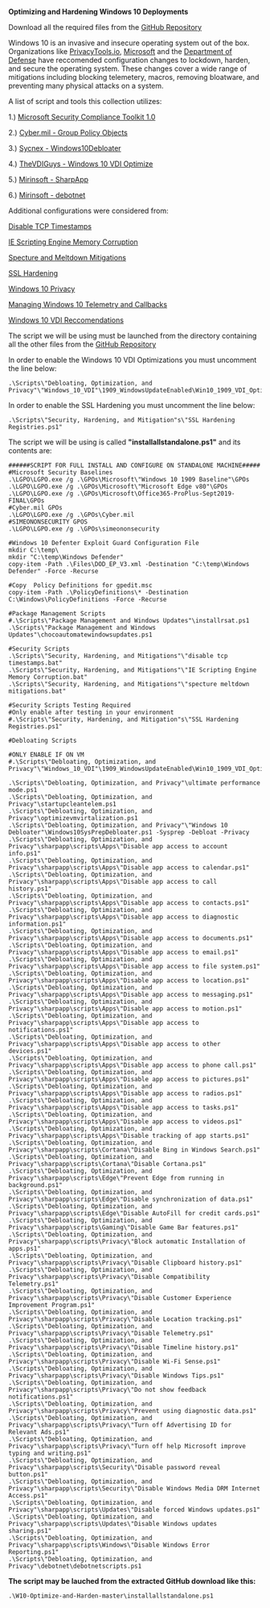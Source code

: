 **Optimizing and Hardening Windows 10 Deployments**

Download all the required files from the [GitHub Repository](https://github.com/smiltech/W10-Optimize-and-Harden)


Windows 10 is an invasive and insecure operating system out of the box. 
Organizations like [PrivacyTools.io](https://PrivacyTools.io), [Microsoft](https://microsoft.com) and the 
[Department of Defense](https://public.cyber.mil) have reccomended configuration changes to lockdown, harden, and secure the operating system. These changes cover a wide range of mitigations including blocking telemetery, macros, removing bloatware, and preventing many physical attacks on a system.



A list of script and tools this collection utilizes:

1.) [Microsoft Security Compliance Toolkit 1.0](https://www.microsoft.com/en-us/download/details.aspx?id=55319)

2.) [Cyber.mil - Group Policy Objects](https://public.cyber.mil/stigs/gpo/)

3.) [Sycnex - Windows10Debloater](https://github.com/Sycnex/Windows10Debloater)

4.) [TheVDIGuys - Windows 10 VDI Optimize](https://github.com/TheVDIGuys/Windows_10_VDI_Optimize)

5.) [Mirinsoft - SharpApp](https://github.com/builtbybel/sharpapp)

6.) [Mirinsoft - debotnet](https://github.com/builtbybel/debotnet)

Additional configurations were considered from:

[Disable TCP Timestamps](https://www.whonix.org/wiki/Disable_TCP_and_ICMP_Timestamps)

[IE Scripting Engine Memory Corruption](https://kb.cert.org/vuls/id/573168/)

[Specture and Meltdown Mitigations](https://support.microsoft.com/en-us/help/4072698/windows-server-speculative-execution-side-channel-vulnerabilities)

[SSL Hardening](https://dirteam.com/sander/2019/07/30/howto-disable-weak-protocols-cipher-suites-and-hashing-algorithms-on-web-application-proxies-ad-fs-servers-and-windows-servers-running-azure-ad-connect/)

[Windows 10 Privacy](https://docs.microsoft.com/en-us/windows/privacy/)

[Managing Windows 10 Telemetry and Callbacks](https://docs.microsoft.com/en-us/windows/privacy/manage-connections-from-windows-operating-system-components-to-microsoft-services)

[Windows 10 VDI Reccomendations](https://docs.microsoft.com/en-us/windows-server/remote/remote-desktop-services/rds_vdi-recommendations-1909)


The script we will be using must be launched from the directory containing all the other files from the [GitHub Repository](https://github.com/smiltech/W10-Optimize-and-Harden)

In order to enable the Windows 10 VDI Optimizations you must uncomment the line below:
```
.\Scripts\"Debloating, Optimization, and Privacy"\"Windows_10_VDI"\1909_WindowsUpdateEnabled\Win10_1909_VDI_Optimize.ps1

```
In order to enable the SSL Hardening you must uncomment the line below:
```
.\Scripts\"Security, Hardening, and Mitigation"s\"SSL Hardening Registries.ps1"

```

The script we will be using is called **"installallstandalone.ps1"** and its contents are:

```
######SCRIPT FOR FULL INSTALL AND CONFIGURE ON STANDALONE MACHINE#####
#Microsoft Security Baselines
.\LGPO\LGPO.exe /g .\GPOs\Microsoft\"Windows 10 1909 Baseline"\GPOs
.\LGPO\LGPO.exe /g .\GPOs\Microsoft\"Microsoft Edge v80"\GPOs
.\LGPO\LGPO.exe /g .\GPOs\Microsoft\Office365-ProPlus-Sept2019-FINAL\GPOs
#Cyber.mil GPOs
.\LGPO\LGPO.exe /g .\GPOs\Cyber.mil
#SIMEONONSECURITY GPOS
.\LGPO\LGPO.exe /g .\GPOs\simeononsecurity

#Windows 10 Defenter Exploit Guard Configuration File
mkdir C:\temp\
mkdir "C:\temp\Windows Defender"
copy-item -Path .\Files\DOD_EP_V3.xml -Destination "C:\temp\Windows Defender" -Force -Recurse

#Copy  Policy Definitions for gpedit.msc
copy-item -Path .\PolicyDefinitions\* -Destination C:\Windows\PolicyDefinitions -Force -Recurse

#Package Management Scripts
#.\Scripts\"Package Management and Windows Updates"\installrsat.ps1
.\Scripts\"Package Management and Windows Updates"\chocoautomatewindowsupdates.ps1

#Security Scripts
.\Scripts\"Security, Hardening, and Mitigations"\"disable tcp timestamps.bat"
.\Scripts\"Security, Hardening, and Mitigations"\"IE Scripting Engine Memory Corruption.bat"
.\Scripts\"Security, Hardening, and Mitigations"\"specture meltdown mitigations.bat"

#Security Scripts Testing Required
#Only enable after testing in your environment
#.\Scripts\"Security, Hardening, and Mitigation"s\"SSL Hardening Registries.ps1"

#Debloating Scripts

#ONLY ENABLE IF ON VM
#.\Scripts\"Debloating, Optimization, and Privacy"\"Windows_10_VDI"\1909_WindowsUpdateEnabled\Win10_1909_VDI_Optimize.ps1

.\Scripts\"Debloating, Optimization, and Privacy"\ultimate performance mode.ps1
.\Scripts\"Debloating, Optimization, and Privacy"\startupcleantelem.ps1
.\Scripts\"Debloating, Optimization, and Privacy"\optimizevmvirtalization.ps1
.\Scripts\"Debloating, Optimization, and Privacy"\"Windows 10 Debloater"\Windows10SysPrepDebloater.ps1 -Sysprep -Debloat -Privacy
.\Scripts\"Debloating, Optimization, and Privacy"\sharpapp\scripts\Apps\"Disable app access to account info.ps1"
.\Scripts\"Debloating, Optimization, and Privacy"\sharpapp\scripts\Apps\"Disable app access to calendar.ps1"
.\Scripts\"Debloating, Optimization, and Privacy"\sharpapp\scripts\Apps\"Disable app access to call history.ps1"
.\Scripts\"Debloating, Optimization, and Privacy"\sharpapp\scripts\Apps\"Disable app access to contacts.ps1"
.\Scripts\"Debloating, Optimization, and Privacy"\sharpapp\scripts\Apps\"Disable app access to diagnostic information.ps1"
.\Scripts\"Debloating, Optimization, and Privacy"\sharpapp\scripts\Apps\"Disable app access to documents.ps1"
.\Scripts\"Debloating, Optimization, and Privacy"\sharpapp\scripts\Apps\"Disable app access to email.ps1"
.\Scripts\"Debloating, Optimization, and Privacy"\sharpapp\scripts\Apps\"Disable app access to file system.ps1"
.\Scripts\"Debloating, Optimization, and Privacy"\sharpapp\scripts\Apps\"Disable app access to location.ps1"
.\Scripts\"Debloating, Optimization, and Privacy"\sharpapp\scripts\Apps\"Disable app access to messaging.ps1"
.\Scripts\"Debloating, Optimization, and Privacy"\sharpapp\scripts\Apps\"Disable app access to motion.ps1"
.\Scripts\"Debloating, Optimization, and Privacy"\sharpapp\scripts\Apps\"Disable app access to notifications.ps1"
.\Scripts\"Debloating, Optimization, and Privacy"\sharpapp\scripts\Apps\"Disable app access to other devices.ps1"
.\Scripts\"Debloating, Optimization, and Privacy"\sharpapp\scripts\Apps\"Disable app access to phone call.ps1"
.\Scripts\"Debloating, Optimization, and Privacy"\sharpapp\scripts\Apps\"Disable app access to pictures.ps1"
.\Scripts\"Debloating, Optimization, and Privacy"\sharpapp\scripts\Apps\"Disable app access to radios.ps1"
.\Scripts\"Debloating, Optimization, and Privacy"\sharpapp\scripts\Apps\"Disable app access to tasks.ps1"
.\Scripts\"Debloating, Optimization, and Privacy"\sharpapp\scripts\Apps\"Disable app access to videos.ps1"
.\Scripts\"Debloating, Optimization, and Privacy"\sharpapp\scripts\Apps\"Disable tracking of app starts.ps1"
.\Scripts\"Debloating, Optimization, and Privacy"\sharpapp\scripts\Cortana\"Disable Bing in Windows Search.ps1"
.\Scripts\"Debloating, Optimization, and Privacy"\sharpapp\scripts\Cortana\"Disable Cortana.ps1"
.\Scripts\"Debloating, Optimization, and Privacy"\sharpapp\scripts\Edge\"Prevent Edge from running in background.ps1"
.\Scripts\"Debloating, Optimization, and Privacy"\sharpapp\scripts\Edge\"Disable synchronization of data.ps1"
.\Scripts\"Debloating, Optimization, and Privacy"\sharpapp\scripts\Edge\"Disable AutoFill for credit cards.ps1"
.\Scripts\"Debloating, Optimization, and Privacy"\sharpapp\scripts\Gaming\"Disable Game Bar features.ps1"
.\Scripts\"Debloating, Optimization, and Privacy"\sharpapp\scripts\Privacy\"Block automatic Installation of apps.ps1"
.\Scripts\"Debloating, Optimization, and Privacy"\sharpapp\scripts\Privacy\"Disable Clipboard history.ps1"
.\Scripts\"Debloating, Optimization, and Privacy"\sharpapp\scripts\Privacy\"Disable Compatibility Telemetry.ps1"
.\Scripts\"Debloating, Optimization, and Privacy"\sharpapp\scripts\Privacy\"Disable Customer Experience Improvement Program.ps1"
.\Scripts\"Debloating, Optimization, and Privacy"\sharpapp\scripts\Privacy\"Disable Location tracking.ps1"
.\Scripts\"Debloating, Optimization, and Privacy"\sharpapp\scripts\Privacy\"Disable Telemetry.ps1"
.\Scripts\"Debloating, Optimization, and Privacy"\sharpapp\scripts\Privacy\"Disable Timeline history.ps1"
.\Scripts\"Debloating, Optimization, and Privacy"\sharpapp\scripts\Privacy\"Disable Wi-Fi Sense.ps1"
.\Scripts\"Debloating, Optimization, and Privacy"\sharpapp\scripts\Privacy\"Disable Windows Tips.ps1"
.\Scripts\"Debloating, Optimization, and Privacy"\sharpapp\scripts\Privacy\"Do not show feedback notifications.ps1"
.\Scripts\"Debloating, Optimization, and Privacy"\sharpapp\scripts\Privacy\"Prevent using diagnostic data.ps1"
.\Scripts\"Debloating, Optimization, and Privacy"\sharpapp\scripts\Privacy\"Turn off Advertising ID for Relevant Ads.ps1"
.\Scripts\"Debloating, Optimization, and Privacy"\sharpapp\scripts\Privacy\"Turn off help Microsoft improve typing and writing.ps1"
.\Scripts\"Debloating, Optimization, and Privacy"\sharpapp\scripts\Security\"Disable password reveal button.ps1"
.\Scripts\"Debloating, Optimization, and Privacy"\sharpapp\scripts\Security\"Disable Windows Media DRM Internet Access.ps1"
.\Scripts\"Debloating, Optimization, and Privacy"\sharpapp\scripts\Updates\"Disable forced Windows updates.ps1"
.\Scripts\"Debloating, Optimization, and Privacy"\sharpapp\scripts\Updates\"Disable Windows updates sharing.ps1"
.\Scripts\"Debloating, Optimization, and Privacy"\sharpapp\scripts\Windows\"Disable Windows Error Reporting.ps1"
.\Scripts\"Debloating, Optimization, and Privacy"\debotnet\debotnetscripts.ps1
```


**The script may be lauched from the extracted GitHub download like this:**
```
.\W10-Optimize-and-Harden-master\installallstandalone.ps1
```

